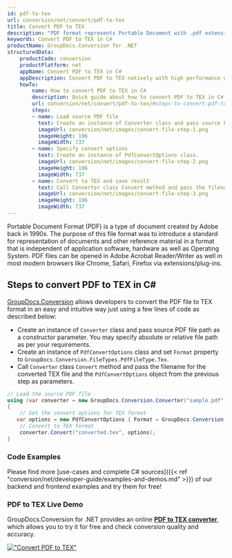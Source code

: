 ```yaml
---
id: pdf-to-tex
url: conversion/net/convert/pdf-to-tex
title: Convert PDF to TEX
description: "PDF format represents Portable Document with .pdf extension. Learn how to convert PDF to TEX file programmatically in C# language using GroupDocs.Conversion for .NET library."
keywords: Convert PDF to TEX in C#
productName: GroupDocs.Conversion for .NET
structuredData:
    productCode: conversion
    productPlatform: net
    appName: Convert PDF to TEX in C#
    appDescription: Convert PDF to TEX natively with high performance using C# language and server side GroupDocs.Conversion for .NET APIs, without the use of any software like Microsoft or Open Office.
    howTo:
        name: How to convert PDF to TEX in C# 
        description: Quick guide about how to convert PDF to TEX in C# with high performance and accuracy.
        url: conversion/net/convert/pdf-to-tex/#steps-to-convert-pdf-to-tex-in-c
        steps:
        - name: Load source PDF file 
          text: Create an instance of Converter class and pass source PDF file path as a constructor parameter. You may specify absolute or relative file path as per your requirements. 
          imageUrl: conversion/net/images/convert-file-step-1.png
          imageHeight: 196
          imageWidth: 737
        - name: Specify convert options 
          text: Create an instance of PdfConvertOptions class.
          imageUrl: conversion/net/images/convert-file-step-2.png
          imageHeight: 196
          imageWidth: 737
        - name: Convert to TEX and save result 
          text: Call Converter class Convert method and pass the filename for the converted HTML file and the PdfConvertOptions object from the previous step as parameters.
          imageUrl: conversion/net/images/convert-file-step-3.png
          imageHeight: 196
          imageWidth: 737
---
```


Portable Document Format (PDF) is a type of document created by Adobe back in 1990s. The purpose of this file format was to introduce a standard for representation of documents and other reference material in a format that is independent of application software, hardware as well as Operating System. PDF files can be opened in Adobe Acrobat Reader/Writer as well in most modern browsers like Chrome, Safari, Firefox via extensions/plug-ins.

## Steps to convert PDF to TEX in C#

[GroupDocs.Conversion](https://products.groupdocs.com/conversion/net) allows developers to convert the PDF file to TEX format in an easy and intuitive way just using a few lines of code as described below:

* Create an instance of `Converter` class and pass source PDF file path as a constructor parameter. You may specify absolute or relative file path as per your requirements. 
* Create an instance of `PdfConvertOptions` class and set `Format` property to `GroupDocs.Conversion.FileTypes.PdfFileType.Tex`.
* Call `Converter` class `Convert` method and pass the filename for the converted TEX file and the `PdfConvertOptions` object from the previous step as parameters.

```csharp
// Load the source PDF file
using (var converter = new GroupDocs.Conversion.Converter("sample.pdf"))
{
    // Set the convert options for TEX format
   var options = new PdfConvertOptions { Format = GroupDocs.Conversion.FileTypes.PdfFileType.Tex };
    // Convert to TEX format
    converter.Convert("converted.tex", options);
}
```

### Code Examples

Please find more [use-cases and complete C# sources]({{< ref "conversion/net/developer-guide/examples-and-demos.md" >}}) of our backend and frontend examples and try them for free!

### PDF to TEX Live Demo

GroupDocs.Conversion for .NET provides an online [**PDF to TEX converter**](https://products.groupdocs.app/conversion/pdf-to-tex), which allows you to try it for free and check conversion quality and accuracy.

[!["Convert PDF to TEX"](conversion/net/images/convert-to-tex/convert-pdf-to-tex.png)](https://products.groupdocs.app/conversion/pdf-to-tex)